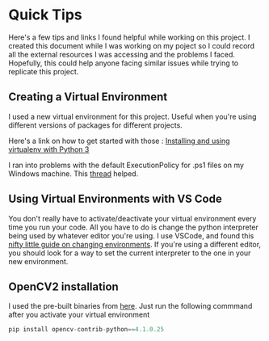 # Quick Tips

Here's a few tips and links I found helpful while working on this project. I created this document while I was working on my poject so I could record all the external resources I was accessing and the problems I faced. Hopefully, this could help anyone facing similar issues while trying to replicate this project.

## Creating a Virtual Environment

I used a new virtual environment for this project. Useful when you're using different versions of packages for different projects.

Here's a link on how to get started with those : [Installing and using virtualenv with Python 3](https://help.dreamhost.com/hc/en-us/articles/115000695551-Installing-and-using-virtualenv-with-Python-3)

I ran into problems with the default ExecutionPolicy for .ps1 files on my Windows machine. This [thread](https://stackoverflow.com/questions/4037939/powershell-says-execution-of-scripts-is-disabled-on-this-system) helped.

## Using Virtual Environments with VS Code

You don't really have to activate/deactivate your virtual environment every time you run your code. All you have to do is change the python interpreter being used by whatever editor you're using. I use VSCode, and found this [nifty little guide on changing environments](https://code.visualstudio.com/docs/python/environments#_where-the-extension-looks-for-environments). If you're using a different editor, you should look for a way to set the current interpreter to the one in your new environment.

## OpenCV2 installation

I used the pre-built binaries from [here](https://pypi.org/project/opencv-python/). Just run the following commmand after you activate your virtual environment
```python
pip install opencv-contrib-python==4.1.0.25
```


